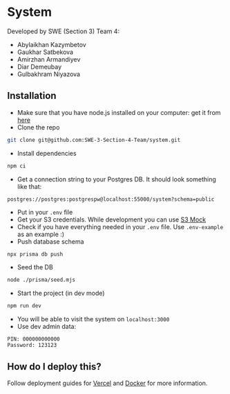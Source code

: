 # System
Developed by SWE (Section 3) Team 4:
- Abylaikhan Kazymbetov
- Gaukhar Satbekova
- Amirzhan Armandiyev
- Diar Demeubay
- Gulbakhram Niyazova

## Installation
- Make sure that you have node.js installed on your computer: get it from [here](https://nodejs.org/en/download/)
- Clone the repo
```bash
git clone git@github.com:SWE-3-Section-4-Team/system.git
```
- Install dependencies
```bash
npm ci
```
- Get a connection string to your Postgres DB. It should look something like that:
```
postgres://postgres:postgrespw@localhost:55000/system?schema=public
```
- Put in your `.env` file
- Get your S3 credentials. While development you can use [S3 Mock](https://github.com/adobe/S3Mock)
- Check if you have everything needed in your `.env` file. Use `.env-example` as an example :)
- Push database schema
```bash
npx prisma db push
```
- Seed the DB
```bash
node ./prisma/seed.mjs
```
- Start the project (in dev mode)
```bash
npm run dev
```
- You will be able to visit the system on `localhost:3000`
- Use dev admin data:
```
PIN: 000000000000
Password: 123123
```

## How do I deploy this?

Follow deployment guides for [Vercel](https://beta.create.t3.gg/en/deployment/vercel) and [Docker](https://beta.create.t3.gg/en/deployment/docker) for more information.
